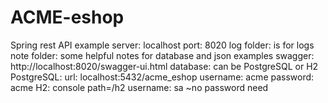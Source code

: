 # ACME-eshop
Spring rest API example
server: localhost
port: 8020
log folder: is for logs
note folder: some helpful notes for database and json examples
swagger:  http://localhost:8020/swagger-ui.html
database:  can be PostgreSQL or H2
PostgreSQL:
	url: localhost:5432/acme_eshop
	username: acme
	password: acme
H2:
	console path=/h2
	username: sa 
	~no password need
